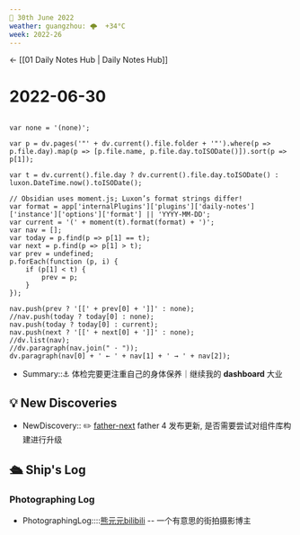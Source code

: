 ```yaml
---
📆 30th June 2022
weather: guangzhou: 🌩  +34°C
week: 2022-26
---
```


<- [[01 Daily Notes Hub | Daily Notes Hub]]

# 2022-06-30

```dataviewjs

var none = '(none)';

var p = dv.pages('"' + dv.current().file.folder + '"').where(p => p.file.day).map(p => [p.file.name, p.file.day.toISODate()]).sort(p => p[1]);

var t = dv.current().file.day ? dv.current().file.day.toISODate() : luxon.DateTime.now().toISODate();

// Obsidian uses moment.js; Luxon’s format strings differ!
var format = app['internalPlugins']['plugins']['daily-notes']['instance']['options']['format'] || 'YYYY-MM-DD';
var current = '(' + moment(t).format(format) + ')';
var nav = [];
var today = p.find(p => p[1] == t);
var next = p.find(p => p[1] > t);
var prev = undefined;
p.forEach(function (p, i) {
	if (p[1] < t) {
		prev = p;
	}
});

nav.push(prev ? '[[' + prev[0] + ']]' : none);
//nav.push(today ? today[0] : none);
nav.push(today ? today[0] : current);
nav.push(next ? '[[' + next[0] + ']]' : none);
//dv.list(nav);
//dv.paragraph(nav.join(" · "));
dv.paragraph(nav[0] + ' ← ' + nav[1] + ' → ' + nav[2]);
```

- Summary::⚓️  体检完要更注重自己的身体保养｜继续我的 **dashboard** 大业

## 💡 New Discoveries

- NewDiscovery:: ✏️  [father-next](https://github.com/umijs/father-next/blob/master/docs/guide.md) father 4 发布更新, 是否需要尝试对组件库构建进行升级

## 🛳️ Ship's Log

### Photographing Log
- PhotographingLog::::[熊元元bilibili](https://space.bilibili.com/388865314) -- 一个有意思的街拍摄影博主